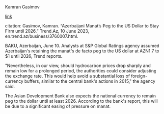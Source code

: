 # 

Kamran Gasimov

[link](https://en.trend.az/business/3760007.html)

citation:
Gasimov, Kamran. “Azerbaijani Manat’s Peg to the US Dollar to Stay Firm until 2026.” Trend.Az, 10 June 2023, en.trend.az/business/3760007.html. 

BAKU, Azerbaijan, June 10. Analysts at S&P Global Ratings agency assumed Azerbaijan's retaining the manat's de facto peg to the US dollar at AZN1.7 to $1 until 2026, Trend reports.

"Nevertheless, in our view, should hydrocarbon prices drop sharply and remain low for a prolonged period, the authorities could consider adjusting the exchange rate. This would help avoid a substantial loss of foreign-currency buffers, similar to the central bank's actions in 2015," the agency said.

The Asian Development Bank also expects the national currency to remain peg to the dollar until at least 2026. According to the bank's report, this will be due to a significant easing of pressure on manat.